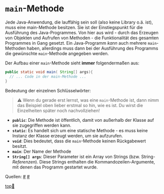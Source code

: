 # `main`-Methode

Jede Java-Anwendung, die lauffähig sein soll (also keine Library o.ä. ist), muss eine main-Methode besitzen. Sie ist der Einstiegspunkt für die Ausführung des Java-Programmes. Von hier aus wird - durch das Erzeugen von Objekten und Aufrufen von Methoden - die Funktionalität des gesamten Programmes in Gang gesetzt. Ein Java-Programm _kann_ auch mehrere `main`-Methoden haben, allerdings muss dann bei der Ausführung des Programms die gewünschte `main`-Methode angegeben werden.


Der Aufbau einer `main`-Methode sieht **immer** folgendermaßen aus:

```java
public static void main( String[] args){
  // ... Code in der main-Methode ...
}
```

Bedeutung der einzelnen Schlüsselwörter:

> :warning: Wenn du gerade erst lernst, was eine `main`-Methode ist, dann nimm das Beispiel oben lieber erstmal so hin, wie es ist. Du wirst die Einzelheiten später noch nachvollziehen!

-  **`public`**: Die Methode ist öffentlich, damit von außerhalb der Klasse auf sie zugegriffen werden kann.
-  **`static`**: Es handelt sich um eine statische Methode - es muss keine Instanz der Klasse erzeugt werden, um sie aufzurufen.
- **`void`**: Dies bedeutet, dass die `main`-Methode keinen Rückgabewert besitzt.
- **`main`**: Der Name der Methode
- **`String[] args`**: Dieser Parameter ist ein Array von Strings (bzw. String-_Referenzen_). Diese Strings enthalten die Kommandozeilen-Argumente, mit denen das Programm gestartet wurde.

Quellen:
[#](https://javabeginners.de/Grundlagen/main.php)
[#](http://www.gailer-net.de/tutorials/java3/Notes/chap49B/ch49B_9.html)


<!-- Dieser Link sollte am Ende jeder Seite stehen! -->
<a class="top-link" href="#" title="Zum Anfang scrollen!">top:balloon:</a>
